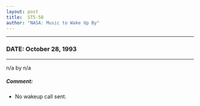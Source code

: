 ```yaml
---
layout: post
title:  STS-58
author: "NASA: Music to Wake Up By"
---
```


----
### DATE: October 28, 1993
----
n/a by n/a

##### Comment:
* No wakeup call sent.

